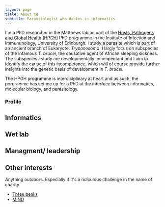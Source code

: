 ```yaml
---
layout: page
title: About me
subtitle: Parasitologist who dables in informatics
---
```


I'm a PhD researcher in the Matthews lab as part of the [Hosts, Pathogens and Global Health (HPGH)](https://www.ed.ac.uk/edinburgh-infectious-diseases/teaching/phd-programmes/hosts-pathogens-global-health) PhD programme in the Institute of Infection and Immununology, University of Edinburgh. I study a parasite which is part of an ancient branch of Eukaryote, _Trypanosoma_. I largly focus on subspecies of the infamous _T. brucei_, the causative agent of African sleeping sickness. The subspecies I study are developmentally incompentant and I aim to identify the cause of this incompetance, which will of course provide further insights into the genetic basis of development in _T. brucei_.  

The HPGH programme is interdiciplinary at heart and as such, the porgramme has set me up for a PhD at the interface between informatics, molecular biology, and parasitology. 



### Profile

## Informatics

## Wet lab

## Managment/ leadership

## Other interests

Anything outdoors. Especially if it's a ridiculous challenge in the name of charity

* [Three peaks](https://www.justgiving.com/fundraising/guy-oldrieve)
* [MIND](https://www.justgiving.com/fundraising/ogahb)
